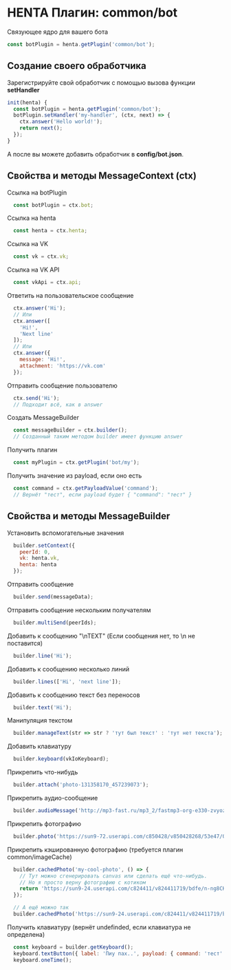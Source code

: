 # HENTA Плагин: common/bot
Связующее ядро для вашего бота

```js
const botPlugin = henta.getPlugin('common/bot');
```

## Создание своего обработчика
Зарегистрируйте свой обработчик с помощью вызова функции **setHandler**
```js
init(henta) {
  const botPlugin = henta.getPlugin('common/bot');
  botPlugin.setHandler('my-handler', (ctx, next) => {
    ctx.answer('Hello world!');
    return next();
  });
}
```
А после вы можете добавить обработчик в **config/bot.json**.

## Свойства и методы MessageContext (ctx)
Ссылка на botPlugin
```js
  const botPlugin = ctx.bot;
```
Ссылка на henta
```js
  const henta = ctx.henta;
```
Ссылка на VK
```js
  const vk = ctx.vk;
```
Ссылка на VK API
```js
  const vkApi = ctx.api;
```
Ответить на пользовательское сообщение
```js
  ctx.answer('Hi');
  // Или
  ctx.answer([
    'Hi!',
    'Next line'
  ]);
  // Или
  ctx.answer({
    message: 'Hi!',
    attachment: 'https://vk.com'
  });
```
Отправить сообщение пользователю
```js
  ctx.send('Hi');
  // Подходит всё, как в answer
```
Создать MessageBuilder
```js
  const messageBuilder = ctx.builder();
  // Созданный таким методом builder имеет функцию answer
```
Получить плагин
```js
  const myPlugin = ctx.getPlugin('bot/my');
```
Получить значение из payload, если оно есть
```js
  const command = ctx.getPayloadValue('command');
  // Вернёт "тест", если payload будет { "command": "тест" }
```

## Свойства и методы MessageBuilder
Установить вспомогательные значения
```js
  builder.setContext({
    peerId: 0,
    vk: henta.vk,
    henta: henta
  });
```
Отправить сообщение
```js
  builder.send(messageData);
```
Отправить сообщение нескольким получателям
```js
  builder.multiSend(peerIds);
```
Добавить к сообщению "\nTEXT" (Если сообщения нет, то \n не поставится)
```js
  builder.line('Hi');
```
Добавить к сообщению несколько линий
```js
  builder.lines(['Hi', 'next line']);
```
Добавить к сообщению текст без переносов
```js
  builder.text('Hi');
```
Манипуляция текстом
```js
  builder.manageText(str => str ? 'тут был текст' : 'тут нет текста');
```
Добавить клавиатуру
```js
  builder.keyboard(vkIoKeyboard);
```
Прикрепить что-нибудь
```js
  builder.attach('photo-131358170_457239073');
```
Прикрепить аудио-сообщение
```js
  builder.audioMessage('http://mp3-fast.ru/mp3_2/fastmp3-org-e330-zvyozdy-55331555.mp3');
```
Прикрепить фотографию
```js
  builder.photo('https://sun9-72.userapi.com/c850428/v850428268/53e47/QMJ1z5oFFuc.jpg');
```
Прикрепить кэшированную фотографию (требуется плагин common/imageCache)
```js
  builder.cachedPhoto('my-cool-photo', () => {
    // Тут можно сгенерировать canvas или сделать ещё что-нибудь.
    // Но я просто верну фотографию с котиком
    return 'https://sun9-24.userapi.com/c824411/v824411719/bdfe/n-ng8CKs_00.jpg';
  });

  // А ещё можно так
  builder.cachedPhoto('https://sun9-24.userapi.com/c824411/v824411719/bdfe/n-ng8CKs_00.jpg');
```
Получить клавиатуру (вернёт undefinded, если клавиатура не определена)
```js
  const keyboard = builder.getKeyboard();
  keyboard.textButton({ label: 'Пиу пах..', payload: { command: 'тест' } });
  keyboard.oneTime();
```
